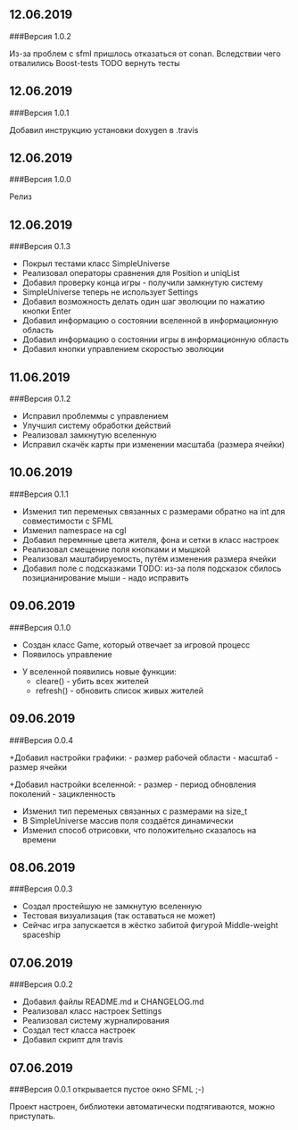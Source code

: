 
## 12.06.2019
###Версия 1.0.2

Из-за проблем с sfml пришлось отказаться от conan.
Вследствии чего отвалились Boost-tests
TODO вернуть тесты

## 12.06.2019
###Версия 1.0.1

Добавил инструкцию установки doxygen в .travis

## 12.06.2019
###Версия 1.0.0

Релиз

## 12.06.2019
###Версия 0.1.3

- Покрыл тестами класс SimpleUniverse
- Реализовал операторы сравнения для Position и uniqList
- Добавил проверку конца игры - получили замкнутую систему
- SimpleUniverse теперь не использует Settings
- Добавил возможность делать один шаг эволюции по нажатию кнопки Enter
- Добавил информацию о состоянии вселенной в информационную область
- Добавил информацию о состоянии игры в информационную область
- Добавил кнопки управлением скоростью эволюции

## 11.06.2019
###Версия 0.1.2

- Исправил проблеммы с управлением
- Улучшил систему обработки действий
- Реализовал замкнутую вселенную
- Исправил скачёк карты при изменении масштаба (размера ячейки)

## 10.06.2019
###Версия 0.1.1

- Изменил тип переменых связанных с размерами обратно на int для совместимости с SFML
- Изменил namespace на cgl
- Добавил перемнные цвета жителя, фона и сетки в класс настроек
- Реализовал смещение поля кнопками и мышкой
- Реализовал маштабируемость, путём изменения размера ячейки
- Добавил поле с подсказками
TODO: из-за поля подсказок сбилось позицианирование мыши - надо исправить


## 09.06.2019
###Версия 0.1.0

- Создан класс Game, который отвечает за игровой процесс
- Появилось управление
+ У вселенной появились новые функции:
    - cleare() - убить всех жителей
    - refresh() - обновить список живых жителей

## 09.06.2019
###Версия 0.0.4

+Добавил настройки графики:
    - размер рабочей области
    - масштаб
    - размер ячейки

+Добавил настройки вселенной:
    - размер
    - период обновления поколений
    - зацикленность

- Изменил тип переменых связанных с размерами на size_t
- В SimpleUniverse массив поля создаётся динамически
- Изменил способ отрисовки, что положительно сказалось на времени


## 08.06.2019
###Версия 0.0.3

- Создал простейшую не замкнутую вселенную
- Тестовая визуализация (так оставаться не может)
- Сейчас игра запускается в жёстко забитой фигурой Middle-weight spaceship

## 07.06.2019
###Версия 0.0.2

- Добавил файлы README.md и CHANGELOG.md
- Реализовал класс настроек Settings
- Реализовал систему журналирования
- Создал тест класса настроек
- Добавил скрипт для travis

## 07.06.2019
###Версия 0.0.1
    открывается пустое окно SFML ;-)

Проект настроен, библиотеки автоматически подтягиваются, можно приступать.
